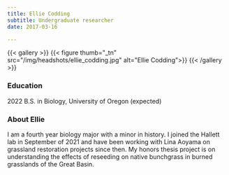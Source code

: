 ```yaml
---
title: Ellie Codding
subtitle: Undergraduate researcher
date: 2017-03-16

---
```


{{< gallery >}}
  {{< figure thumb="_tn" src="/img/headshots/ellie_codding.jpg" alt="Ellie Codding">}}
{{< /gallery >}}

<!--more-->
### Education
2022 B.S. in Biology, University of Oregon (expected)

### About Ellie
I am a fourth year biology major with a minor in history. I joined the Hallett lab in September of 2021 and have been working with Lina Aoyama on grassland restoration projects since then. My honors thesis project is on understanding the effects of reseeding on native bunchgrass in burned grasslands of the Great Basin.